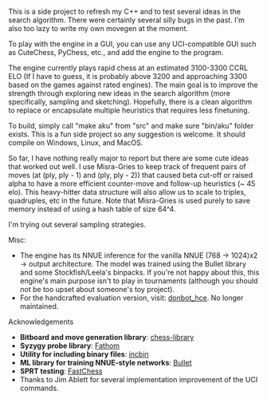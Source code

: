 This is a side project to refresh my C++ and to test several ideas in the search algorithm. There were certainly several silly bugs in the past. I'm also too lazy to write my own movegen at the moment. 

To play with the engine in a GUI, you can use any UCI-compatible GUI such as CuteChess, PyChess, etc., and add the engine to the program.  

The engine currently plays rapid chess at an estimated 3100-3300 CCRL ELO (If I have to guess, it is probably above 3200 and approaching 3300 based on the games against rated engines). The main goal is to improve the strength through exploring new ideas in the search algorithm (more specifically, sampling and sketching). Hopefully, there is a clean algorithm to replace or encapsulate multiple heuristics that requires less finetuning. 

To build, simply call "make aku" from "src" and make sure "bin/aku" folder exists. This is a fun side project so any suggestion is welcome. It should compile on Windows, Linux, and MacOS.

So far, I have nothing really major to report but there are some cute ideas that worked out well. I use Misra-Gries to keep track of frequent pairs of moves (at (ply, ply - 1) and (ply, ply - 2)) that caused beta cut-off or raised alpha to have a more efficient counter-move and follow-up heuristics (~ 45 elo). This heavy-hitter data structure will also allow us to scale to triples, quadruples, etc in the future. Note that Misra-Gries is used purely to save memory instead of using a hash table of size 64^4. 

I'm trying out several sampling strategies. 

Misc:
- The engine has its NNUE inference for the vanilla NNUE (768 -> 1024)x2 -> output architecture. The model was trained using the Bullet library and some Stockfish/Leela's binpacks. If you're not happy about this, this engine's main purpose isn't to play in tournaments (although you should not be too upset about someone's toy project).
- For the handcrafted evaluation version, visit: [donbot_hce](https://github.com/hoavu-cs/donbot_hce). No longer maintained.


Acknowledgements
- **Bitboard and move generation library**: [chess-library](https://github.com/Disservin/chess-library)
- **Syzygy probe library**: [Fathom](https://github.com/jdart1/Fathom)
- **Utility for including binary files**: [incbin](https://github.com/graphitemaster/incbin)
- **ML library for training NNUE-style networks**: [Bullet](https://github.com/graphitemaster/incbin)
- **SPRT testing**: [FastChess](https://github.com/Disservin/fastchess)
- Thanks to Jim Ablett for several implementation improvement of the UCI commands.





